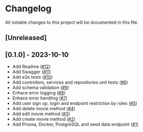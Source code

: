 # Changelog

All notable changes to this project will be documented in this file.

## [Unreleased]

## [0.1.0] - 2023-10-10

- Add Readme ([#12](https://github.com/nahuelsoma/movies-api/pull/12))
- Add Swagger ([#11](https://github.com/nahuelsoma/movies-api/pull/11))
- Add e2e tests ([#10](https://github.com/nahuelsoma/movies-api/pull/10))
- Add controllers, services and repositories unit tests ([#6](https://github.com/nahuelsoma/movies-api/pull/6))
- Add schema validation ([#9](https://github.com/nahuelsoma/movies-api/pull/9))
- Enhace error logging ([#8](https://github.com/nahuelsoma/movies-api/pull/8))
- Enhace error handling ([#7](https://github.com/nahuelsoma/movies-api/pull/7))
- Add user sign up, login and endpoint restriction by roles ([#5](https://github.com/nahuelsoma/movies-api/pull/5))
- Add delete movie method ([#4](https://github.com/nahuelsoma/movies-api/pull/4))
- Add edit movie method ([#3](https://github.com/nahuelsoma/movies-api/pull/3))
- Add create movie method ([#2](https://github.com/nahuelsoma/movies-api/pull/2))
- Add Prisma, Docker, PostgreSQL and seed data endpoint ([#1](https://github.com/nahuelsoma/movies-api/pull/1))
